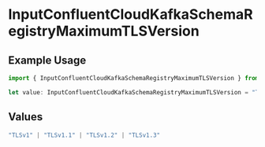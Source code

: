 # InputConfluentCloudKafkaSchemaRegistryMaximumTLSVersion

## Example Usage

```typescript
import { InputConfluentCloudKafkaSchemaRegistryMaximumTLSVersion } from "cribl-control-plane/models";

let value: InputConfluentCloudKafkaSchemaRegistryMaximumTLSVersion = "TLSv1";
```

## Values

```typescript
"TLSv1" | "TLSv1.1" | "TLSv1.2" | "TLSv1.3"
```